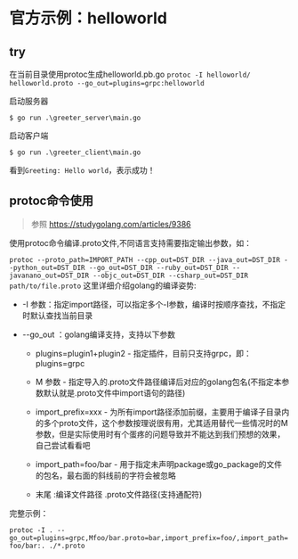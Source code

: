 # 官方示例：helloworld

## try

在当前目录使用protoc生成helloworld.pb.go
`protoc -I helloworld/ helloworld.proto --go_out=plugins=grpc:helloworld`

启动服务器
``` 
$ go run .\greeter_server\main.go
```
启动客户端
``` 
$ go run .\greeter_client\main.go
```
看到`Greeting: Hello world`，表示成功！


## protoc命令使用

> 参照 https://studygolang.com/articles/9386

使用protoc命令编译.proto文件,不同语言支持需要指定输出参数，如：

`protoc --proto_path=IMPORT_PATH --cpp_out=DST_DIR --java_out=DST_DIR --python_out=DST_DIR --go_out=DST_DIR --ruby_out=DST_DIR --javanano_out=DST_DIR --objc_out=DST_DIR --csharp_out=DST_DIR path/to/file.proto`
这里详细介绍golang的编译姿势:

+ -I 参数：指定import路径，可以指定多个-I参数，编译时按顺序查找，不指定时默认查找当前目录

+ --go_out ：golang编译支持，支持以下参数

    + plugins=plugin1+plugin2 - 指定插件，目前只支持grpc，即：plugins=grpc

    + M 参数 - 指定导入的.proto文件路径编译后对应的golang包名(不指定本参数默认就是.proto文件中import语句的路径)

    + import_prefix=xxx - 为所有import路径添加前缀，主要用于编译子目录内的多个proto文件，这个参数按理说很有用，尤其适用替代一些情况时的M参数，但是实际使用时有个蛋疼的问题导致并不能达到我们预想的效果，自己尝试看看吧

    + import_path=foo/bar - 用于指定未声明package或go_package的文件的包名，最右面的斜线前的字符会被忽略

    + 末尾 :编译文件路径 .proto文件路径(支持通配符)

完整示例：

`protoc -I . --go_out=plugins=grpc,Mfoo/bar.proto=bar,import_prefix=foo/,import_path=foo/bar:. ./*.proto`